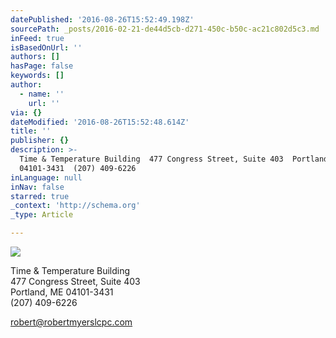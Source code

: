 ```yaml
---
datePublished: '2016-08-26T15:52:49.198Z'
sourcePath: _posts/2016-02-21-de44d5cb-d271-450c-b50c-ac21c802d5c3.md
inFeed: true
isBasedOnUrl: ''
authors: []
hasPage: false
keywords: []
author:
  - name: ''
    url: ''
via: {}
dateModified: '2016-08-26T15:52:48.614Z'
title: ''
publisher: {}
description: >-
  Time & Temperature Building  477 Congress Street, Suite 403  Portland, ME
  04101-3431  (207) 409-6226
inLanguage: null
inNav: false
starred: true
_context: 'http://schema.org'
_type: Article

---
```

![](https://s3-us-west-2.amazonaws.com/the-grid-img/p/0af1a1007e49fd5d0c6e0873d4f294b0d5ff6fb2.jpg)

Time & Temperature Building  
477 Congress Street, Suite 403  
Portland, ME 04101-3431   
(207) 409-6226

robert@robertmyerslcpc.com